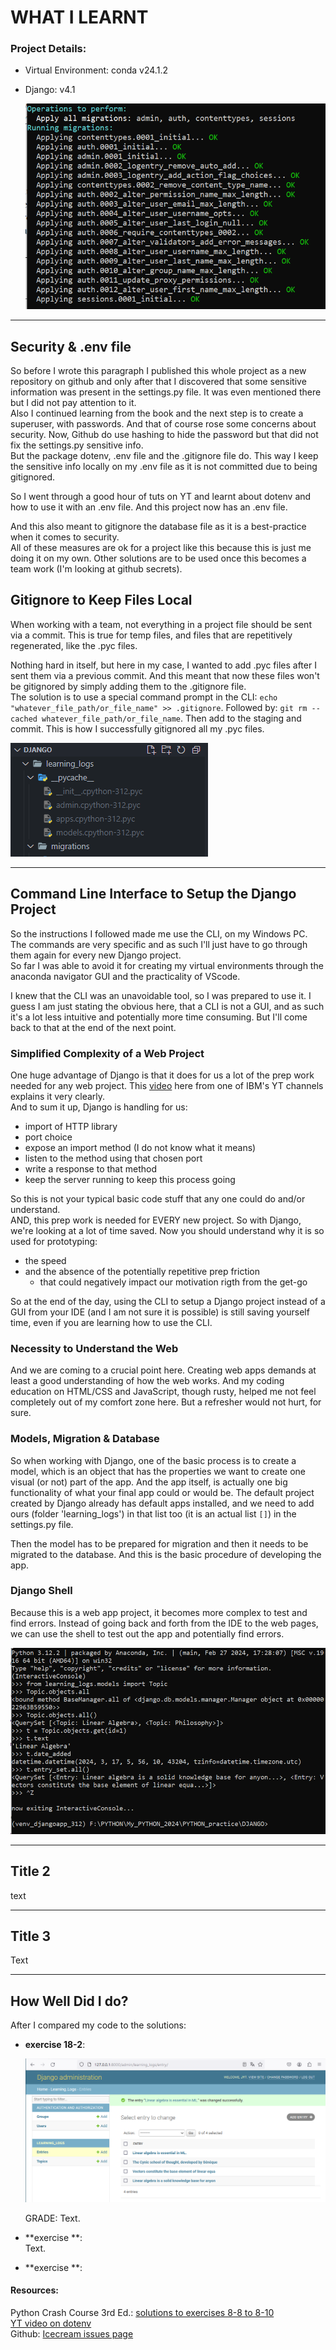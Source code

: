 
# WHAT I LEARNT

### Project Details:

- Virtual Environment: conda v24.1.2
- Django: v4.1  
  
  ![alt text](image.png)

---

## Security & .env file

So before I wrote this paragraph I published this whole project as a new repository on github and only after that I discovered that some sensitive information was present in the settings.py file. It was even mentioned there but I did not pay attention to it.  
Also I continued learning from the book and the next step is to create a superuser, with passwords. And that of course rose some concerns about security. Now, Github do use hashing to hide the password but that did not fix the settings.py sensitive info.  
But the package dotenv, .env file and the .gitignore file do. This way I keep the sensitive info locally on my .env file as it is not committed due to being gitignored. 

So I went through a good hour of tuts on YT and learnt about dotenv and how to use it with an .env file.  And this project now has an .env file. 

And this also meant to gitignore the database file as it is a best-practice when it comes to security.  
All of these measures are ok for a project like this because this is just me doing it on my own. Other solutions are to be used once this becomes a team work (I'm looking at github secrets). 

## Gitignore to Keep Files Local

When working with a team, not everything in a project file should be sent via a commit. This is true for temp files, and files that are repetitively regenerated, like the .pyc files. 

Nothing hard in itself, but here in my case, I wanted to add .pyc files after I sent them via a previous commit. And this meant that now these files won't be gitignored by simply adding them to the .gitignore file.  
The solution is to use a special command prompt in the CLI: `echo "whatever_file_path/or_file_name" >> .gitignore`. Followed by: `git rm --cached whatever_file_path/or_file_name`. Then add to the staging and commit. This is how I successfully gitignored all my .pyc files.

![.pyc files gitgnored](image-1.png)

---

## Command Line Interface to Setup the Django Project

So the instructions I followed made me use the CLI, on my Windows PC. The commands are very specific and as such I'll just have to go through them again for every new Django project.  
So far I was able to avoid it for creating my virtual environments through the anaconda navigator GUI and the practicality of VScode.  

I knew that  the CLI was an unavoidable tool, so I was prepared to use it. I guess I am just stating the obvious here, that a CLI is not a GUI, and as such it's a lot less intuitive and potentially more time consuming. But I'll come back to that at the end of the next point.

### Simplified Complexity of a Web Project

One huge advantage of Django is that it does for us a lot of the prep work needed for any web project. This [video](https://youtu.be/t_p4ZyAYyaY?si=LncDxgfSIUhYuVij) here from one of IBM's YT channels explains it very clearly.  
And to sum it up, Django is handling for us: 
- import of HTTP library
- port choice
- expose an import method (I do not know what it means)
- listen to the method using that chosen port
- write a response to that method
- keep the server running to keep this process going

So this is not your typical basic code stuff that any one could do and/or understand.  
AND, this prep work is needed for EVERY new project. So with Django, we're looking at a lot of time saved. Now you should understand why it is so used for prototyping: 
- the speed 
- and the absence of the potentially repetitive prep friction 
  - that could negatively impact our motivation rigth from the get-go

So at the end of the day, using the CLI to setup a Django project instead of a GUI from your IDE (and I am not sure it is possible) is still saving yourself time, even if you are learning how to use the CLI. 

### Necessity to Understand the Web

And we are coming to a crucial point here. Creating web apps demands at least a good understanding of how the web works. And my coding education on HTML/CSS and JavaScript, though rusty, helped me not feel completely out of my comfort zone here. But a refresher would not hurt, for sure. 

### Models, Migration & Database

So when working with Django, one of the basic process is to create a model, which is an object that has the properties we want to create one visual (or not) part of the app. And the app itself, is actually one big functionality of what your final app could or would be. The default project created by Django already has default apps installed, and we need to add ours (folder 'learning_logs') in that list too (it is an actual list `[]`) in the settings.py file.
  
Then the model has to be prepared for migration and then it needs to be migrated to the database. And this is the basic procedure of developing the app. 

### Django Shell

Because this is a web app project, it becomes more complex to test and find errors. Instead of going back and forth from the IDE to the web pages, we can use the shell to test out the app and potentially find errors. 

![alt text](image-3.png)

---

## Title 2

text

--- 

## Title 3

Text

--- 

## How Well Did I do?

After I compared my code to the solutions: 
- **exercise 18-2**:  
  
  ![exercise 18-2: short entries](image-4.png)

  GRADE: Text. 

- **exercise **:  
  Text. 

- **exercise **:

#### Resources:
Python Crash Course 3rd Ed.: [solutions to exercises 8-8 to 8-10](https://ehmatthes.github.io/pcc_3e/solutions/chapter_8/#8-9-messages)  
[YT video on dotenv](https://youtu.be/c42T5wKSztQ?si=ECQ_f3NRoxgDGGZh)  
Github: [Icecream issues page](https://github.com/gruns/icecream/issues/79)
